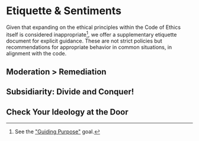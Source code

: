 # Etiquette & Sentiments

Given that expanding on the ethical principles within the Code of Ethics itself is considered inappropriate[^1], we offer a supplementary etiquette document for explicit guidance. These are not strict policies but recommendations for appropriate behavior in common situations, in alignment with the code.

## Moderation > Remediation

<!--- TODO -->

## Subsidiarity: Divide and Conquer!

<!--- TODO -->

## Check Your Ideology at the Door

<!--- TODO: with the caveat of explicitly political or ideological projects and project goals, which must _be made_ explicit by our ethic -->

[^1]: See the ["Guiding Purpose"](./goals.md#ranked-goals) goal.
[^2]: See the first sentence of the [Ethos](../CoE.md#hackers-ethos).
[^3]: See [Tenets](../CoE.md#tenets) 3 & 7.
